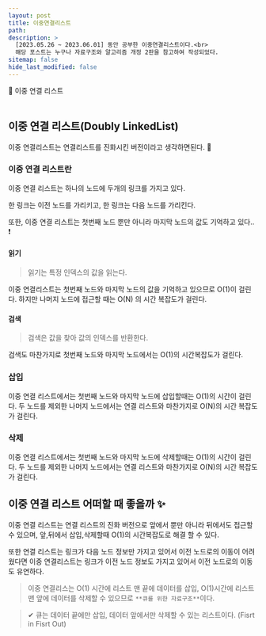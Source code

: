 ```yaml
---
layout: post
title: 이중연결리스트
path:
description: >
  [2023.05.26 ~ 2023.06.01] 동안 공부한 이중연결리스트이다.<br>
  해당 포스트는 누구나 자료구조와 알고리즘 개정 2판을 참고하여 작성되었다.
sitemap: false
hide_last_modified: false
---
```


📌 이중 연결 리스트
<br>
<br>

## 이중 연결 리스트(Doubly LinkedList)

이중 연결리스트는 연결리스트를 진화시킨 버전이라고 생각하면된다. 💫

### 이중 연결 리스트란

이중 연결 리스트는 하나의 노드에 두개의 링크를 가지고 있다.

한 링크는 이전 노드를 가리키고, 한 링크는 다음 노드를 가리킨다.

또한, 이중 연결 리스트는 첫번째 노드 뿐만 아니라 마지막 노드의 값도 기억하고 있다.. ❗

#### 읽기

> 읽기는 특정 인덱스의 값을 읽는다.

이중 연결리스트는 첫번째 노드와 마지막 노드의 값을 기억하고 있으므로 O(1)이 걸린다.
하지만 나머지 노드에 접근할 때는 O(N) 의 시간 복잡도가 걸린다.

#### 검색

> 검색은 값을 찾아 값의 인덱스를 반환한다.

검색도 마찬가지로 첫번째 노드와 마지막 노드에서는 O(1)의 시간복잡도가 걸린다.

### 삽입

이중 연결 리스트에서는 첫번째 노드와 마지막 노드에 삽입할때는 O(1)의 시간이 걸린다.
두 노드를 제외한 나머지 노드에서는 연결 리스트와 마찬가지로 O(N)의 시간 복잡도가 걸린다.

### 삭제

이중 연결 리스트에서는 첫번째 노드와 마지막 노드에 삭제할때는 O(1)의 시간이 걸린다.
두 노드를 제외한 나머지 노드에서는 연결 리스트와 마찬가지로 O(N)의 시간 복잡도가 걸린다.

## 이중 연결 리스트 어떠할 때 좋을까 ✨

이중 연결 리스트는 연결 리스트의 진화 버전으로 앞에서 뿐만 아니라 뒤에서도 접근할 수 있으며, 앞,뒤에서 삽입,삭제할때 O(1)의 시간복잡도로 해결 할 수 있다.

또한 연결 리스트는 링크가 다음 노드 정보만 가지고 있어서 이전 노드로의 이동이 어려웠다면 이중 연결리스트는 링크가 이전 노드 정보도 가지고 있어서 이전 노드로의 이동도 유연하다.

> 이중 연결리스는 O(1) 시간에 리스트 맨 끝에 데이터를 삽입, O(1)시간에 리스트 맨 앞에 데이터를 삭제할 수 있으므로 `**큐를 위한 자료구조**`이다.

> ✔ 큐는 데이터 끝에만 삽입, 데이터 앞에서만 삭제할 수 있는 리스트이다. (Fisrt in Fisrt Out)
